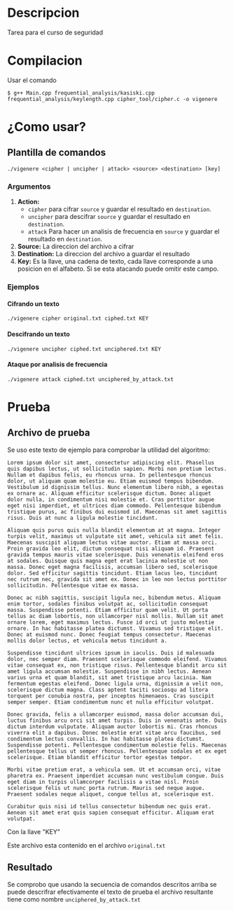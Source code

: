 # Descripcion
Tarea para el curso de seguridad

# Compilacion
Usar el comando
```
$ g++ Main.cpp frequential_analysis/kasiski.cpp frequential_analysis/keylength.cpp cipher_tool/cipher.c -o vigenere
```
# ¿Como usar?
## Plantilla de comandos
```
./vigenere <cipher | uncipher | attack> <source> <destination> [key]
```

### Argumentos
1. **Action:** 
   - ```cipher``` para cifrar ```source``` y guardar el resultado en ```destination```.
   - ```uncipher``` para descifrar ```source``` y guardar el resultado en ```destination```.
   - ```attack``` Para hacer un analisis de frecuencia en ```source``` y guardar el resultado en ```destination```.
2. **Source:** La direccion del archivo a cifrar
3. **Destination:** La direccion del archivo a guardar el resultado
4. **Key:** Es la llave, una cadena de texto, cada llave corresponde a una posicion en el alfabeto. Si se esta atacando puede omitir este campo.


### Ejemplos
#### Cifrando un texto
```
./vigenere cipher original.txt ciphed.txt KEY
```

#### Descifrando un texto
```
./vigenere uncipher ciphed.txt unciphered.txt KEY
```

#### Ataque por analisis de frecuencia
```
./vigenere attack ciphed.txt unciphered_by_attack.txt
```


# Prueba
## Archivo de prueba
Se uso este texto de ejemplo para comprobar la utilidad del algoritmo:
```
Lorem ipsum dolor sit amet, consectetur adipiscing elit. Phasellus quis dapibus lectus, ut sollicitudin sapien. Morbi non pretium lectus. Nullam et dapibus felis, eu rhoncus urna. In pellentesque rhoncus dolor, ut aliquam quam molestie eu. Etiam euismod tempus bibendum. Vestibulum id dignissim tellus. Nunc elementum libero nibh, a egestas ex ornare ac. Aliquam efficitur scelerisque dictum. Donec aliquet dolor nulla, in condimentum nisi molestie et. Cras porttitor augue eget nisi imperdiet, et ultrices diam commodo. Pellentesque bibendum tristique purus, ac finibus dui euismod id. Maecenas sit amet sagittis risus. Duis at nunc a ligula molestie tincidunt.

Aliquam quis purus quis nulla blandit elementum at at magna. Integer turpis velit, maximus ut vulputate sit amet, vehicula sit amet felis. Maecenas suscipit aliquam lectus vitae auctor. Etiam at massa orci. Proin gravida leo elit, dictum consequat nisi aliquam id. Praesent gravida tempus mauris vitae scelerisque. Duis venenatis eleifend eros at sodales. Quisque quis magna eget erat lacinia molestie ut non massa. Donec eget magna facilisis, accumsan libero sed, scelerisque dolor. Sed efficitur sagittis tincidunt. Etiam lacus leo, tincidunt nec rutrum nec, gravida sit amet ex. Donec in leo non lectus porttitor sollicitudin. Pellentesque vitae ex massa.

Donec ac nibh sagittis, suscipit ligula nec, bibendum metus. Aliquam enim tortor, sodales finibus volutpat ac, sollicitudin consequat massa. Suspendisse potenti. Etiam efficitur quam velit. Ut porta tellus ac diam lobortis, non ullamcorper nisl mollis. Nullam sit amet ornare lorem, eget maximus lectus. Fusce id orci ut justo molestie ornare. In hac habitasse platea dictumst. Vivamus sed tristique elit. Donec at euismod nunc. Donec feugiat tempus consectetur. Maecenas mollis dolor lectus, et vehicula metus tincidunt a.

Suspendisse tincidunt ultrices ipsum in iaculis. Duis id malesuada dolor, nec semper diam. Praesent scelerisque commodo eleifend. Vivamus vitae consequat ex, non tristique risus. Pellentesque blandit arcu sit amet ligula accumsan molestie. Suspendisse in nibh lectus. Aenean varius urna et quam blandit, sit amet tristique arcu lacinia. Nam fermentum egestas eleifend. Donec ligula urna, dignissim a velit non, scelerisque dictum magna. Class aptent taciti sociosqu ad litora torquent per conubia nostra, per inceptos himenaeos. Cras suscipit semper semper. Etiam condimentum nunc et nulla efficitur volutpat.

Donec gravida, felis a ullamcorper euismod, massa dolor accumsan dui, luctus finibus arcu orci sit amet turpis. Duis in venenatis ante. Duis dictum interdum vulputate. Aliquam auctor lobortis mi. Cras rhoncus viverra elit a dapibus. Donec molestie erat vitae arcu faucibus, sed condimentum lectus convallis. In hac habitasse platea dictumst. Suspendisse potenti. Pellentesque condimentum molestie felis. Maecenas pellentesque tellus ut semper rhoncus. Pellentesque sodales et ex eget scelerisque. Etiam blandit efficitur tortor egestas tempor.

Morbi vitae pretium erat, a vehicula sem. Ut et accumsan orci, vitae pharetra ex. Praesent imperdiet accumsan nunc vestibulum congue. Duis eget diam in turpis ullamcorper facilisis a vitae nisl. Proin scelerisque felis ut nunc porta rutrum. Mauris sed neque augue. Praesent sodales neque aliquet, congue tellus at, scelerisque est.

Curabitur quis nisi id tellus consectetur bibendum nec quis erat. Aenean sit amet erat quis sapien consequat efficitur. Aliquam erat volutpat.
```

Con la llave "KEY"

Este archivo esta contenido en el archivo `original.txt`

## Resultado
Se comprobo que usando la secuencia de comandos descritos arriba se puede descrifrar efectivamente el texto de prueba
el archivo resultante tiene como nombre `unciphered_by_attack.txt` 